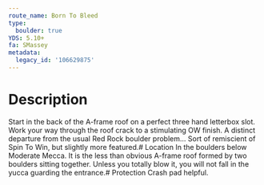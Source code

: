 ```yaml
---
route_name: Born To Bleed
type:
  boulder: true
YDS: 5.10+
fa: SMassey
metadata:
  legacy_id: '106629875'
---
```

# Description
Start in the back of the A-frame roof on a perfect three hand letterbox slot.  Work your way through the roof crack to a stimulating OW finish.  A distinct departure from the usual Red Rock boulder problem...  Sort of remiscient of Spin To Win, but slightly more featured.# Location
In the boulders below Moderate Mecca.  It is the less than obvious A-frame roof formed by two boulders sitting together.  Unless you totally blow it, you will not fall in the yucca guarding the entrance.# Protection
Crash pad helpful.